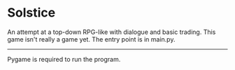 # Solstice

 An attempt at a top-down RPG-like with dialogue and basic trading. This game isn't really a game yet. The entry point is in main.py. 
 
-----

Pygame is required to run the program.
